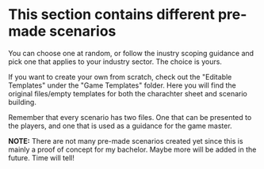 # This section contains different pre-made scenarios

You can choose one at random, or follow the inustry scoping guidance and pick one that applies to your industry sector.
The choice is yours.

If you want to create your own from scratch, check out the "Editable Templates" under the "Game Templates" folder. Here you will find the original files/empty templates for both the charachter sheet and scenario building. 

Remember that every scenario has two files. One that can be presented to the players, and one that is used as a guidance for the game master. 




__NOTE:__ There are not many pre-made scenarios created yet since this is mainly a proof of concept for my bachelor. Maybe more will be added in the future. Time will tell!
